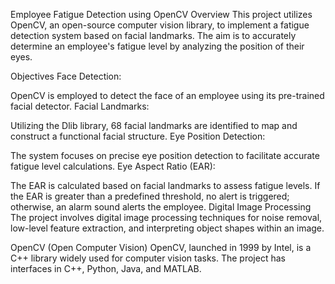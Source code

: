 Employee Fatigue Detection using OpenCV
Overview
This project utilizes OpenCV, an open-source computer vision library, to implement a fatigue detection system based on facial landmarks. The aim is to accurately determine an employee's fatigue level by analyzing the position of their eyes.

Objectives
Face Detection:

OpenCV is employed to detect the face of an employee using its pre-trained facial detector.
Facial Landmarks:

Utilizing the Dlib library, 68 facial landmarks are identified to map and construct a functional facial structure.
Eye Position Detection:

The system focuses on precise eye position detection to facilitate accurate fatigue level calculations.
Eye Aspect Ratio (EAR):

The EAR is calculated based on facial landmarks to assess fatigue levels.
If the EAR is greater than a predefined threshold, no alert is triggered; otherwise, an alarm sound alerts the employee.
Digital Image Processing
The project involves digital image processing techniques for noise removal, low-level feature extraction, and interpreting object shapes within an image.

OpenCV (Open Computer Vision)
OpenCV, launched in 1999 by Intel, is a C++ library widely used for computer vision tasks. The project has interfaces in C++, Python, Java, and MATLAB.
